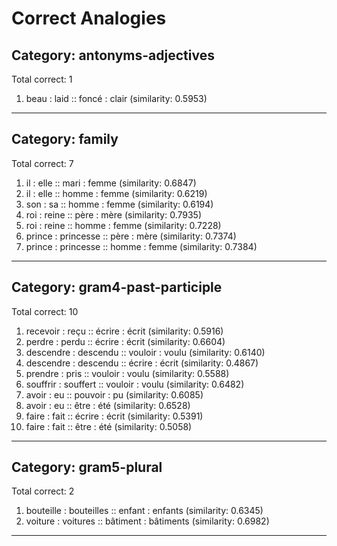 # Correct Analogies

## Category: antonyms-adjectives
Total correct: 1

1. beau : laid :: foncé : clair (similarity: 0.5953)

--------------------------------------------------

## Category: family
Total correct: 7

1. il : elle :: mari : femme (similarity: 0.6847)
2. il : elle :: homme : femme (similarity: 0.6219)
3. son : sa :: homme : femme (similarity: 0.6194)
4. roi : reine :: père : mère (similarity: 0.7935)
5. roi : reine :: homme : femme (similarity: 0.7228)
6. prince : princesse :: père : mère (similarity: 0.7374)
7. prince : princesse :: homme : femme (similarity: 0.7384)

--------------------------------------------------

## Category: gram4-past-participle
Total correct: 10

1. recevoir : reçu :: écrire : écrit (similarity: 0.5916)
2. perdre : perdu :: écrire : écrit (similarity: 0.6604)
3. descendre : descendu :: vouloir : voulu (similarity: 0.6140)
4. descendre : descendu :: écrire : écrit (similarity: 0.4867)
5. prendre : pris :: vouloir : voulu (similarity: 0.5588)
6. souffrir : souffert :: vouloir : voulu (similarity: 0.6482)
7. avoir : eu :: pouvoir : pu (similarity: 0.6085)
8. avoir : eu :: être : été (similarity: 0.6528)
9. faire : fait :: écrire : écrit (similarity: 0.5391)
10. faire : fait :: être : été (similarity: 0.5058)

--------------------------------------------------

## Category: gram5-plural
Total correct: 2

1. bouteille : bouteilles :: enfant : enfants (similarity: 0.6345)
2. voiture : voitures :: bâtiment : bâtiments (similarity: 0.6982)

--------------------------------------------------

